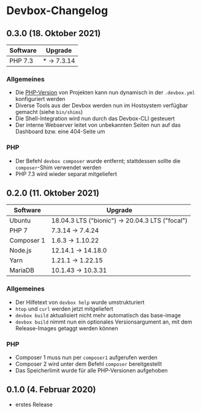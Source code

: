 # Devbox-Changelog

## 0.3.0 (18. Oktober 2021)

| Software | Upgrade |
| --- | --- |
| PHP 7.3 | * → 7.3.14 |

### Allgemeines

* Die [PHP-Version][0.3.0-php-version] von Projekten kann nun dynamisch in der `.devbox.yml` konfiguriert werden
* Diverse Tools aus der Devbox werden nun im Hostsystem verfügbar gemacht (siehe `bin/shims`)
* Die Shell-Integration wird nun durch das Devbox-CLI gesteuert
* Der interne Webserver leitet von unbekannten Seiten nun auf das Dashboard bzw. eine 404-Seite um

### PHP

* Der Befehl `devbox composer` wurde entfernt; stattdessen sollte die `composer`-Shim verwendet werden
* PHP 7.3 wird wieder separat mitgeliefert

## 0.2.0 (11. Oktober 2021)

| Software | Upgrade |
| --- | --- |
| Ubuntu | 18.04.3 LTS ("bionic") → 20.04.3 LTS ("focal") |
| PHP 7 | 7.3.14 → 7.4.24 |
| Composer 1 | 1.6.3 → 1.10.22 |
| Node.js | 12.14.1 → 14.18.0 |
| Yarn | 1.21.1 → 1.22.15 |
| MariaDB | 10.1.43 → 10.3.31 |

### Allgemeines

* Der Hilfetext von `devbox help` wurde umstrukturiert
* `htop` und `curl` werden jetzt mitgeliefert
* `devbox build` aktualisiert nicht mehr automatisch das base-image
* `devbox build` nimmt nun ein optionales Versionsargument an, mit dem
  Release-Images getaggt werden können

### PHP

* Composer 1 muss nun per `composer1` aufgerufen werden
* Composer 2 wird unter dem Befehl `composer` bereitgestellt
* Das Speicherlimit wurde für alle PHP-Versionen aufgehoben

## 0.1.0 (4. Februar 2020)

* erstes Release

[0.3.0-php-version]: https://gitlab.men-at-work.de/entwicklung/devbox/-/wikis/.devbox.yml#projectphp
